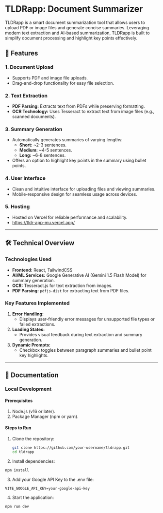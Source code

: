 # TLDRapp: Document Summarizer

TLDRapp is a smart document summarization tool that allows users to upload PDF or image files and generate concise summaries. Leveraging modern text extraction and AI-based summarization, TLDRapp is built to simplify document processing and highlight key points effectively.

## 🚀 Features

### 1. **Document Upload**
- Supports PDF and image file uploads.
- Drag-and-drop functionality for easy file selection.

### 2. **Text Extraction**
- **PDF Parsing:** Extracts text from PDFs while preserving formatting.
- **OCR Technology:** Uses Tesseract to extract text from image files (e.g., scanned documents).

### 3. **Summary Generation**
- Automatically generates summaries of varying lengths:
  - **Short:** ~2-3 sentences.
  - **Medium:** ~4-5 sentences.
  - **Long:** ~6-8 sentences.
- Offers an option to highlight key points in the summary using bullet points.

### 4. **User Interface**
- Clean and intuitive interface for uploading files and viewing summaries.
- Mobile-responsive design for seamless usage across devices.

### 5. **Hosting**
- Hosted on Vercel for reliable performance and scalability.
- https://tldr-app-mu.vercel.app/

---

## 🛠️ Technical Overview

### Technologies Used
- **Frontend:** React, TailwindCSS
- **AI/ML Services:** Google Generative AI (Gemini 1.5 Flash Model) for summary generation.
- **OCR:** Tesseract.js for text extraction from images.
- **PDF Parsing:** `pdfjs-dist` for extracting text from PDF files.

### Key Features Implemented
1. **Error Handling:** 
   - Displays user-friendly error messages for unsupported file types or failed extractions.
2. **Loading States:**
   - Provides visual feedback during text extraction and summary generation.
3. **Dynamic Prompts:**
   - Checkbox toggles between paragraph summaries and bullet point key highlights.

---

## 📄 Documentation

### Local Development

#### Prerequisites
1. Node.js (v16 or later).
2. Package Manager (npm or yarn).

#### Steps to Run
1. Clone the repository:
   ```bash
   git clone https://github.com/your-username/tldrapp.git
   cd tldrapp
   ```
   
2. Install dependencies:
  ```bash
  npm install
  ```

3. Add your Google API Key to the .env file:
  ```env
  VITE_GOOGLE_API_KEY=your-google-api-key
  ```

4. Start the application:
  ```bash
  npm run dev
  ```


